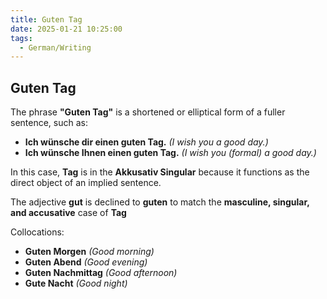 ```yaml
---
title: Guten Tag
date: 2025-01-21 10:25:00
tags: 
  - German/Writing
---
```


## Guten Tag

The phrase **"Guten Tag"** is a shortened or elliptical form of a fuller sentence, such as:

- **Ich wünsche dir einen guten Tag.** _(I wish you a good day.)_
- **Ich wünsche Ihnen einen guten Tag.** _(I wish you (formal) a good day.)_

In this case, **Tag** is in the **Akkusativ Singular** because it functions as the direct object of an implied sentence.

The adjective **gut** is declined to **guten** to match the **masculine, singular, and accusative** case of **Tag**

Collocations:

- **Guten Morgen** _(Good morning)_
- **Guten Abend** _(Good evening)_
- **Guten Nachmittag** _(Good afternoon)_
- **Gute Nacht** _(Good night)_
